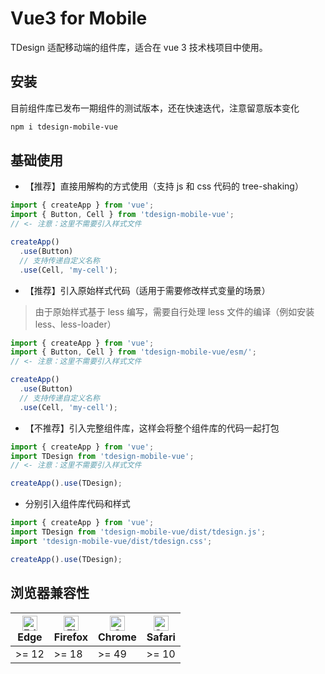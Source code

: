 # Vue3 for Mobile

TDesign 适配移动端的组件库，适合在 vue 3 技术栈项目中使用。

## 安装

目前组件库已发布一期组件的测试版本，还在快速迭代，注意留意版本变化

```bash
npm i tdesign-mobile-vue
```

## 基础使用

- 【推荐】直接用解构的方式使用（支持 js 和 css 代码的 tree-shaking）

```js
import { createApp } from 'vue';
import { Button, Cell } from 'tdesign-mobile-vue';
// <- 注意：这里不需要引入样式文件

createApp()
  .use(Button)
  // 支持传递自定义名称
  .use(Cell, 'my-cell');
```

- 【推荐】引入原始样式代码（适用于需要修改样式变量的场景）

> 由于原始样式基于 less 编写，需要自行处理 less 文件的编译（例如安装 less、less-loader）

```js
import { createApp } from 'vue';
import { Button, Cell } from 'tdesign-mobile-vue/esm/';
// <- 注意：这里不需要引入样式文件

createApp()
  .use(Button)
  // 支持传递自定义名称
  .use(Cell, 'my-cell');
```

- 【不推荐】引入完整组件库，这样会将整个组件库的代码一起打包

```js
import { createApp } from 'vue';
import TDesign from 'tdesign-mobile-vue';
// <- 注意：这里不需要引入样式文件

createApp().use(TDesign);
```

- 分别引入组件库代码和样式

```js
import { createApp } from 'vue';
import TDesign from 'tdesign-mobile-vue/dist/tdesign.js';
import 'tdesign-mobile-vue/dist/tdesign.css';

createApp().use(TDesign);
```

## 浏览器兼容性

| [<img src="https://raw.githubusercontent.com/alrra/browser-logos/master/src/edge/edge_48x48.png" alt="Edge" width="24px" height="24px" />](http://godban.github.io/browsers-support-badges/)<br/>Edge | [<img src="https://raw.githubusercontent.com/alrra/browser-logos/master/src/firefox/firefox_48x48.png" alt="Firefox" width="24px" height="24px" />](http://godban.github.io/browsers-support-badges/)<br/>Firefox | [<img src="https://raw.githubusercontent.com/alrra/browser-logos/master/src/chrome/chrome_48x48.png" alt="Chrome" width="24px" height="24px" />](http://godban.github.io/browsers-support-badges/)<br/>Chrome | [<img src="https://raw.githubusercontent.com/alrra/browser-logos/master/src/safari/safari_48x48.png" alt="Safari" width="24px" height="24px" />](http://godban.github.io/browsers-support-badges/)<br/>Safari |
| ----------------------------------------------------------------------------------------------------------------------------------------------------------------------------------------------------- | ----------------------------------------------------------------------------------------------------------------------------------------------------------------------------------------------------------------- | ------------------------------------------------------------------------------------------------------------------------------------------------------------------------------------------------------------- | ------------------------------------------------------------------------------------------------------------------------------------------------------------------------------------------------------------- |
| >= 12                                                                                                                                                                                                  | >= 18                                                                                                                                                                                                   | >= 49                                                                                                                                                                                               | >= 10                                                                                                                                                                                               |
